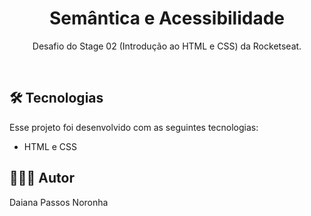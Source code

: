 <h1 align="center">Semântica e Acessibilidade</h1>

<p align="center">
Desafio do Stage 02 (Introdução ao HTML e CSS) da Rocketseat.<br/>
</p>

<br>

## 🛠 Tecnologias

Esse projeto foi desenvolvido com as seguintes tecnologias:

- HTML e CSS


## 🙋🏻‍♂️ Autor

Daiana Passos Noronha